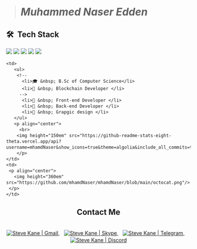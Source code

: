 > # ***Muhammed Naser Edden***

<h2> 🛠 &nbsp;Tech Stack</h2>
     <span>
          <img src="https://img.shields.io/badge/-HTML-orange">
          <img src="https://img.shields.io/badge/-CSS-blue">
          <img src="https://img.shields.io/badge/-JavaScript-yellow" />
          <img src="https://img.shields.io/badge/-Bootstrap-blueviolet" />
          <img src="https://img.shields.io/badge/-PHP-blue" />
          <!--
                <br>
                <img src="https://img.shields.io/badge/-ReactJs-61DAFB?logo=react&logoColor=white&style=for-the-badge" />
                <img src="https://img.shields.io/badge/-Vue.js-4FC08D?logo=Vue.js&logoColor=white&style=for-the-badge" />
                <br>
                <img src="https://img.shields.io/badge/-AngularJs-DD0031?logo=angular&logoColor=white&style=for-the-badge" />
                <img src="https://img.shields.io/badge/-Solidity-363636?logo=Solidity&logoColor=white&style=for-the-badge" />
                <img src="https://img.shields.io/badge/-Web3.js-F16822?logo=Web3.js&logoColor=whte&style=for-the-badge" />
                <br>
                <img src="https://img.shields.io/badge/-Ethereum-3C3C3D?logo=Ethereum&logoColor=whte&style=for-the-badge" />
                <img src="https://img.shields.io/badge/-TypeScript-3178C6?logo=TypeScript&logoColor=white&style=for-the-badge" />
                <img src="https://img.shields.io/badge/-NodeJs-339933?logo=Node.js&logoColor=white&style=for-the-badge" />
                <img src="https://img.shields.io/badge/-Python-3776AB?logo=Python&logoColor=white&style=for-the-badge" />
                <br>
                <img src="https://img.shields.io/badge/-MySql-4479A1?logo=mysql&logoColor=white&style=for-the-badge" />
                <img src="https://img.shields.io/badge/-SQLite-003B57?logo=sqlite&logoColor=white&style=for-the-badge" />
                <img src="https://img.shields.io/badge/-MongoDB-47A248?logo=MongoDB&logoColor=white&style=for-the-badge" />
                <br> 
           -->
     </span>
  
    <td>
       <ul>
        <!-- 
          <li>🎓 &nbsp; B.Sc of Computer Science</li>
          <li>👑 &nbsp; Blockchain Developer </li>
         -->
          <li>👑 &nbsp; Front-end Developer </li>
          <li>👑 &nbsp; Back-end Developer </li>
          <li>👑 &nbsp; Grapgic design </li>
       </ul>
       <p align="center">
         <br>
        <img height="150em" src="https://github-readme-stats-eight-theta.vercel.app/api?username=mhamdNaser&show_icons=true&theme=algolia&include_all_commits=true&count_private=true"/>
        </p>
    </td>
    <td>
     <p align="center">
       <img height="360em" src="https://github.com/mhamdNaser/mhamdNaser/blob/main/octocat.png"/>
     </p>
    </td>
  </tr>
  <tr>
   <td>
     
   </td>
   <td>
    <div align="center">
      <h2><b>Contact Me</b></h2>
      <br>
      <a href="#" >
      <img align="center" alt="Steve Kane | Gmail" width="30em" src="https://img.icons8.com/fluency/452/gmail.png" />
      </a> &nbsp;&nbsp;
      <a href="#" >
      <img align="center" alt="Steve Kane | Skype" width="30em" src="https://img.icons8.com/3d-fluency/344/skype-2019.png" />
      </a> &nbsp;&nbsp;
      <a href="#" style="margin-right: 8px">
      <img align="center" alt="Steve Kane | Telegram" width="30em" src="https://img.icons8.com/3d-fluency/452/telegram.png" />
      </a> &nbsp;&nbsp;
      <a href="#" >
      <img align="center" alt="Steve Kane | Discord" width="30em" src="https://img.icons8.com/avantgarde/452/discord-logo.png" />
      </a>
      <br>
      <br>
    </div>
   </td>
  </tr>


